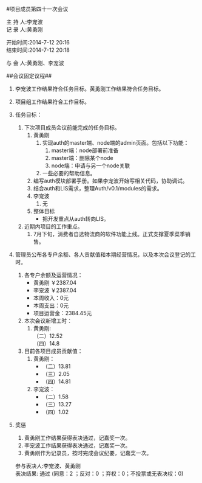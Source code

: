 #项目成员第四十一次会议

主 持 人:李宠波    
记 录 人:黄勇刚   

开始时间:2014-7-12 20:16  
结束时间:2014-7-12 20:18  

与 会 人:黄勇刚、李宠波  

##会议固定议程##
1. 李宠波工作结果符合任务目标。黄勇刚工作结果符合任务目标。
2. 项目组工作结果符合工作目标。
3. 任务目标：
	1. 下次项目成员会议前能完成的任务目标。
		1. 黄勇刚
			1. 实现auth的master端、node端的admin页面。包括以下功能：
				1. master端：node部署前准备
				2. master端：删除某个node
				3. node端：申请与另一个node关联
			4. 一些必要的帮助信息。
		2. 编写auth模块部署手册。如果李宠波开始写相关代码，协助调试。
		3. 结合auth和LIS需求，整理Auth/v0.1/modules的需求。
		2. 李宠波
			1. 无
		3. 整体目标
			- 把开发重点从auth转向LIS。
	2. 近期内项目的工作重点。
		1. 7月下旬，消费者自选物流商的软件功能上线。正式支撑夏季菜季销售。
		
5. 管理员公布各专户余额、各人贡献值和本期经营情况，以及本次会议登记的工时。
	1. 各专户余额及运营情况：
		- 黄勇刚 ￥2387.04
		- 李宠波 ￥2387.04
		- 本周收入：0元
		- 本周支出：0元
		- 项目运营金：2384.45元
	2. 本次会议新增工时：
		1. 黄勇刚:  
		（二）12.52  
		（四）14.8  
	3. 目前各项目成员贡献值：
		1. 黄勇刚：
			- （二）13.81
			- （三）2.05
			- （四）14.81
		2. 李宠波：
			- （二）1.58
			- （三）13.27
			- （四）1.02

6. 奖惩
	1. 黄勇刚工作结果获得表决通过，记嘉奖一次。
	2. 李宠波工作结果获得表决通过，记嘉奖一次。
	3. 黄勇刚作为记录员，按时完成会议纪要，记嘉奖一次。
 
	参与表决人:李宠波、黄勇刚  
	表决结果: 通过 (同意：2 ；反对：0 ；弃权：0；不投票或无表决权：0)  
